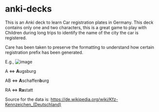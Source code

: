 # anki-decks

This is an Anki deck to learn Car registration plates in Germany. This deck contains only one and two characters, this is a great game to play with Children during long trips to identify the name of the city the car is registered.

Care has been taken to preserve the formatting to understand how certain registration prefix has been generated.

E.g.,
![image](https://github.com/denaha/anki-decks/assets/121826185/2157319c-ee70-4e18-9414-6d07f5cc9eb9)

A <=> **A**ugsburg

AB <=> **A**schaffen**b**urg

RA <=> **Ra**statt

Source for the data is: 
https://de.wikipedia.org/wiki/Kfz-Kennzeichen_(Deutschland)


